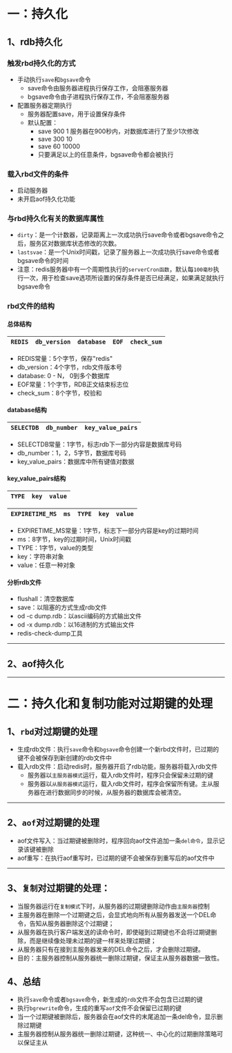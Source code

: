 # 一：持久化
## 1、rdb持久化
### 触发rbd持久化的方式
* 手动执行`save`和`bgsave`命令
  * save命令由服务器进程执行保存工作，会阻塞服务器
  * bgsave命令由子进程执行保存工作，不会阻塞服务器
* 配置服务器定期执行
  * 服务器配置save，用于设置保存条件
  * 默认配置：
    * save 900  1  服务器在900秒内，对数据库进行了至少1次修改
    * save 300 10
    * save 60 10000
    * 只要满足以上的任意条件，bgsave命令都会被执行
### 载入rbd文件的条件
* 启动服务器
* 未开启aof持久化功能
### 与rbd持久化有关的数据库属性
* `dirty`：是一个计数器，记录距离上一次成功执行save命令或者bgsave命令之后，服务区对数据库状态修改的次数。
* `lastsvae`：是一个Unix时间戳，记录了服务器上一次成功执行save命令或者bgsave命令的时间
* 注意：redis服务器中有一个周期性执行的`serverCron函数`，默认每`100毫秒`执行一次，用于检查save选项所设置的保存条件是否已经满足，如果满足就执行bgsave命令
### rbd文件的结构
#### 总体结构
|`REDIS`|`db_version`|`database`|`EOF`|`check_sum`|
|--------|--------|--------|--------|--------|
* REDIS常量：5个字节，保存"redis"
* db_version：4个字节，rdb文件版本号
* database: 0 - N， 0到多个数据库
* EOF常量：1个字节，RDB正文结束标志位
* check_sum：8个字节，校验和
#### database结构
|`SELECTDB`|`db_number`|`key_value_pairs`|
|--------|--------|--------|
* SELECTDB常量：1字节，标志rdb下一部分内容是数据库号码 
* db_number：1，2，5字节，数据库号码
* key_value_pairs：数据库中所有键值对数据
#### key_value_pairs结构
|`TYPE`|`key`|`value`|
|--------|--------|--------|

|`EXPIRETIME_MS`|`ms`|`TYPE`|`key`|`value`|
|--------|--------|--------|--------|--------|
* EXPIRETIME_MS常量：1字节，标志下一部分内容是key的过期时间 
* ms：8字节，key的过期时间，Unix时间戳
* TYPE：1字节，value的类型
* key：字符串对象
* value：任意一种对象
#### 分析rdb文件
* flushall：清空数据库
* save：以阻塞的方式生成rdb文件
* od -c dump.rdb：以ascii编码的方式输出文件
* od -x dump.rdb：以16进制的方式输出文件
* redis-check-dump工具
---
## 2、aof持久化



---

# 二：持久化和复制功能对过期键的处理
## 1、`rbd`对过期键的处理
* 生成rdb文件：执行`save`命令和`bgsave`命令创建一个新rbd文件时，已过期的键不会被保存到新创建的rdb文件中
* 载入rdb文件：启动redis时，服务器开启了rdb功能，服务器将载入rdb文件
    * 服务器以`主服务器模式`运行，载入rdb文件时，程序只会保留未过期的键
    * 服务器以`从服务器模式`运行，载入rdb文件时，程序会保留所有键。主从服务器在进行数据同步的时候，从服务器的数据库会被清空。
---
## 2、`aof`对过期键的处理
* aof文件写入：当过期键被删除时，程序回向aof文件追加一条`del命令`，显示记录该键被删除
* aof重写：在执行aof重写时，已过期的键不会被保存到重写后的aof文件中
---
## 3、`复制`对过期键的处理：
* 当服务器运行在`复制模式`下时，从服务器的过期键删除动作由`主服务器`控制
* 主服务器在删除一个过期键之后，会显式地向所有从服务器发送一个DEL命令，告知从服务器删除这个过期键；
* 从服务器在执行客户端发送的读命令时，即使碰到过期键也不会将过期键删除，而是继续像处理未过期的键一样来处理过期键；
* 从服务器只有在接到主服务器发来的DEL命令之后，才会删除过期键。
* 目的：主服务器控制从服务器统一删除过期键，保证主从服务器数据一致性。
## 4、总结
* 执行`save`命令或者`bgsave`命令，新生成的`rdb`文件不会包含已过期的键
* 执行`bgrewrite`命令，生成的重写`aof`文件不会保留已过期的键
* 当一个过期键被删除后，服务器会在aof文件的末尾追加一条del命令，显示删除过期键
* 主服务器控制从服务器统一删除过期键，这种统一、中心化的过期删除策略可以保证主从
